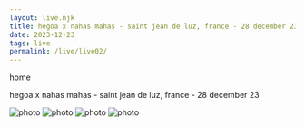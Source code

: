 ```yaml
---
layout: live.njk
title: hegoa x nahas mahas - saint jean de luz, france - 28 december 23
date: 2023-12-23
tags: live
permalink: /live/live02/
---
```


home

hegoa x nahas mahas - saint jean de luz, france - 28 december 23

![photo](/public/assets/live2_0.webp)
![photo](/public/assets/live2_1.webp)
![photo](/public/assets/live2_2.webp)
![photo](/public/assets/live2_3.webp)
